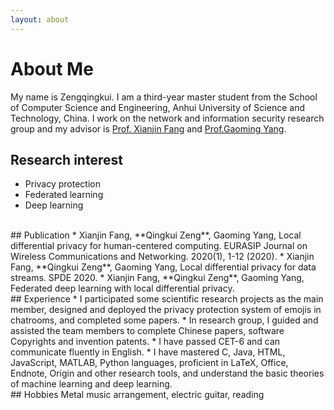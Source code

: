 ```yaml
---
layout: about 
---
```

# About Me
My name is Zengqingkui. I am a third-year master student from the School of Computer Science and Engineering, Anhui University of Science and Technology, China. I work on the network and information security research group and my advisor is [Prof. Xianjin Fang](http://star.aust.edu.cn/xjfang/) and [Prof.Gaoming Yang](http://jsj.aust.edu.cn/info/1181/1816.htm).
<br/>

## Research interest
* Privacy protection  
* Federated learning  
* Deep learning  
<br/>
## Publication
* Xianjin Fang, **Qingkui Zeng**, Gaoming Yang, Local differential privacy for human-centered computing. EURASIP Journal on Wireless Communications and Networking. 2020(1), 1-12 (2020).  
* Xianjin Fang, **Qingkui Zeng**, Gaoming Yang, Local differential privacy for data streams. SPDE 2020.   
* Xianjin Fang, **Qingkui Zeng**, Gaoming Yang, Federated deep learning with local differential privacy. 
<br/>
## Experience
* I participated some scientific research projects as the main member, designed and deployed the privacy protection system of emojis in chatrooms, and completed some papers.  
* In research group, I guided and assisted the team members to complete Chinese papers, software Copyrights and invention patents.  
* I have passed CET-6 and can communicate fluently in English.  
* I have mastered C, Java, HTML, JavaScript, MATLAB, Python languages, proficient in LaTeX, Office, Endnote, Origin and other research tools, and understand the basic theories of machine learning and deep learning. 
<br/>
## Hobbies
Metal music arrangement, electric guitar, reading
